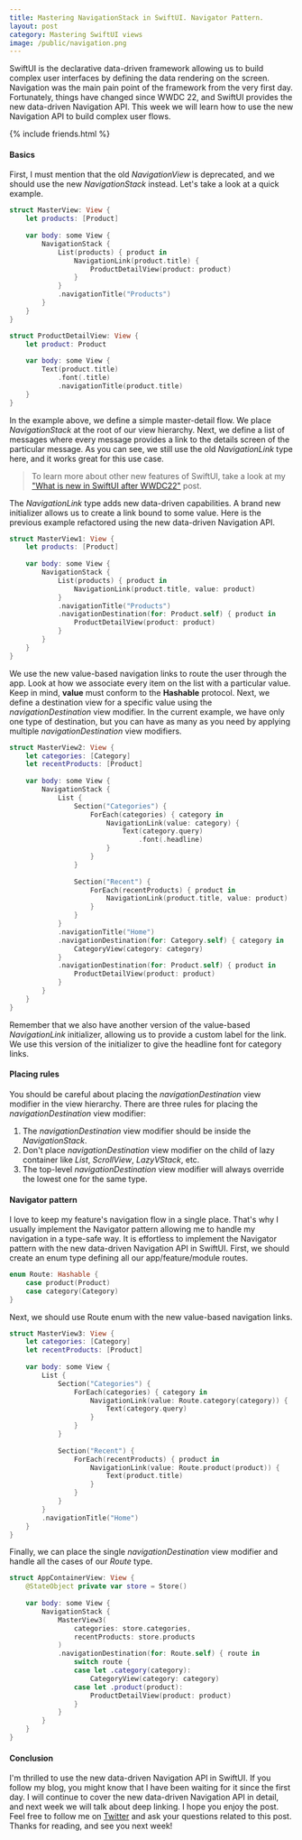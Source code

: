 ```yaml
---
title: Mastering NavigationStack in SwiftUI. Navigator Pattern.
layout: post
category: Mastering SwiftUI views
image: /public/navigation.png
---
```


SwiftUI is the declarative data-driven framework allowing us to build complex user interfaces by defining the data rendering on the screen. Navigation was the main pain point of the framework from the very first day. Fortunately, things have changed since WWDC 22, and SwiftUI provides the new data-driven Navigation API. This week we will learn how to use the new Navigation API to build complex user flows.

{% include friends.html %}

#### Basics
First, I must mention that the old *NavigationView* is deprecated, and we should use the new *NavigationStack* instead. Let's take a look at a quick example.

```swift
struct MasterView: View {
    let products: [Product]
    
    var body: some View {
        NavigationStack {
            List(products) { product in
                NavigationLink(product.title) {
                    ProductDetailView(product: product)
                }
            }
            .navigationTitle("Products")
        }
    }
}

struct ProductDetailView: View {
    let product: Product
    
    var body: some View {
        Text(product.title)
            .font(.title)
            .navigationTitle(product.title)
    }
}
```

In the example above, we define a simple master-detail flow. We place *NavigationStack* at the root of our view hierarchy. Next, we define a list of messages where every message provides a link to the details screen of the particular message. As you can see, we still use the old *NavigationLink* type here, and it works great for this use case.

> To learn more about other new features of SwiftUI, take a look at my ["What is new in SwiftUI after WWDC22"](/2022/06/07/what-is-new-in-swiftui-after-wwdc22/) post.

The *NavigationLink* type adds new data-driven capabilities. A brand new initializer allows us to create a link bound to some value. Here is the previous example refactored using the new data-driven Navigation API.

```swift
struct MasterView1: View {
    let products: [Product]
    
    var body: some View {
        NavigationStack {
            List(products) { product in
                NavigationLink(product.title, value: product)
            }
            .navigationTitle("Products")
            .navigationDestination(for: Product.self) { product in
                ProductDetailView(product: product)
            }
        }
    }
}
```

We use the new value-based navigation links to route the user through the app. Look at how we associate every item on the list with a particular value. Keep in mind, **value** must conform to the **Hashable** protocol. Next, we define a destination view for a specific value using the *navigationDestination* view modifier. In the current example, we have only one type of destination, but you can have as many as you need by applying multiple *navigationDestination* view modifiers.

```swift
struct MasterView2: View {
    let categories: [Category]
    let recentProducts: [Product]
    
    var body: some View {
        NavigationStack {
            List {
                Section("Categories") {
                    ForEach(categories) { category in
                        NavigationLink(value: category) {
                            Text(category.query)
                                .font(.headline)
                        }
                    }
                }
                
                Section("Recent") {
                    ForEach(recentProducts) { product in
                        NavigationLink(product.title, value: product)
                    }
                }
            }
            .navigationTitle("Home")
            .navigationDestination(for: Category.self) { category in
                CategoryView(category: category)
            }
            .navigationDestination(for: Product.self) { product in
                ProductDetailView(product: product)
            }
        }
    }
}
```

Remember that we also have another version of the value-based *NavigationLink* initializer, allowing us to provide a custom label for the link. We use this version of the initializer to give the headline font for category links.

#### Placing rules
You should be careful about placing the *navigationDestination* view modifier in the view hierarchy. There are three rules for placing the *navigationDestination* view modifier:

1. The *navigationDestination* view modifier should be inside the *NavigationStack*.
2. Don't place *navigationDestination* view modifier on the child of lazy container like *List*, *ScrollView*, *LazyVStack*, etc.
3. The top-level *navigationDestination* view modifier will always override the lowest one for the same type.

#### Navigator pattern
I love to keep my feature's navigation flow in a single place. That's why I usually implement the Navigator pattern allowing me to handle my navigation in a type-safe way. It is effortless to implement the Navigator pattern with the new data-driven Navigation API in SwiftUI. First, we should create an enum type defining all our app/feature/module routes.

```swift
enum Route: Hashable {
    case product(Product)
    case category(Category)
}
```

Next, we should use Route enum with the new value-based navigation links.

```swift
struct MasterView3: View {
    let categories: [Category]
    let recentProducts: [Product]
    
    var body: some View {
        List {
            Section("Categories") {
                ForEach(categories) { category in
                    NavigationLink(value: Route.category(category)) {
                        Text(category.query)
                    }
                }
            }
            
            Section("Recent") {
                ForEach(recentProducts) { product in
                    NavigationLink(value: Route.product(product)) {
                        Text(product.title)
                    }
                }
            }
        }
        .navigationTitle("Home")
    }
}
```

Finally, we can place the single *navigationDestination* view modifier and handle all the cases of our *Route* type.

```swift
struct AppContainerView: View {
    @StateObject private var store = Store()
    
    var body: some View {
        NavigationStack {
            MasterView3(
                categories: store.categories,
                recentProducts: store.products
            )
            .navigationDestination(for: Route.self) { route in
                switch route {
                case let .category(category):
                    CategoryView(category: category)
                case let .product(product):
                    ProductDetailView(product: product)
                }
            }
        }
    }
}
```

#### Conclusion
I'm thrilled to use the new data-driven Navigation API in SwiftUI. If you follow my blog, you might know that I have been waiting for it since the first day. I will continue to cover the new data-driven Navigation API in detail, and next week we will talk about deep linking. I hope you enjoy the post. Feel free to follow me on [Twitter](https://twitter.com/mecid) and ask your questions related to this post. Thanks for reading, and see you next week!
